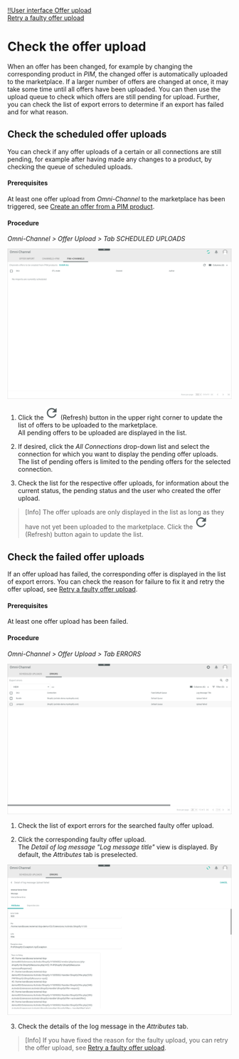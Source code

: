 [!!User interface Offer upload](../UserInterface/to_be_completed)   
[Retry a faulty offer upload](../Troubleshooting/01_RetryFaultyUpload.md)


# Check the offer upload

When an offer has been changed, for example by changing the corresponding product in *PIM*, the changed offer is automatically uploaded to the marketplace. If a larger number of offers are changed at once, it may take some time until all offers have been uploaded. You can then use the upload queue to check which offers are still pending for upload. Further, you can check the list of export errors to determine if an export has failed and for what reason.    

## Check the scheduled offer uploads

You can check if any offer uploads of a certain or all connections are still pending, for example after having made any changes to a product, by checking the queue of scheduled uploads.

[comment]: <> (upload = übertrag aus channels zu marktplatz?)

#### Prerequisites

At least one offer upload from *Omni-Channel* to the marketplace has been triggered, see [Create an offer from a PIM product](#create-an-offer-from-a-pim-product).

#### Procedure

*Omni-Channel > Offer Upload > Tab SCHEDULED UPLOADS*

![PIMChannels](../../Assets/Screenshots/Channels/OfferImport/PIMChannels.png "[PIMChannels]")

1. Click the ![Refresh](../../Assets/Icons/Refresh01.png "[Refresh]") (Refresh) button in the upper right corner to update the list of offers to be uploaded to the marketplace.   
  All pending offers to be uploaded are displayed in the list.

2. If desired, click the *All Connections* drop-down list and select the connection
 for which you want to display the pending offer uploads.   
 The list of pending offers is limited to the pending offers for the selected connection.

3. Check the list for the respective offer uploads, for information about the current status, the pending status and the user who created the offer upload.   

  > [Info] The offer uploads are only displayed in the list as long as they have not yet been uploaded to the marketplace. Click the ![Refresh](../../Assets/Icons/Refresh01.png "[Refresh]") (Refresh) button again to update the list.   



## Check the failed offer uploads

If an offer upload has failed, the corresponding offer is displayed in the list of export errors. You can check the reason for failure to fix it and retry the offer upload, see [Retry a faulty offer upload](../Troubleshooting/01_RetryFaultyUpload.md).

#### Prerequisites

At least one offer upload has been failed.

#### Procedure

*Omni-Channel > Offer Upload > Tab ERRORS*

![Export errors](../../Assets/Screenshots/Channels/OfferUpload/ExportErrors.png "[Export errors]")

1. Check the list of export errors for the searched faulty offer upload.

2. Click the corresponding faulty offer upload.   
  The *Detail of log message "Log message title"* view is displayed. By default, the *Attributes* tab is preselected.

  ![Detail of log message](../../Assets/Screenshots/Channels/OfferUpload/DetailLogMessage.png "[Detail of log message]")

3. Check the details of the log message in the *Attributes* tab.

  > [Info] If you have fixed the reason for the faulty upload, you can retry the offer upload, see [Retry a faulty offer upload](../Troubleshooting/01_RetryFaultyUpload.md).
